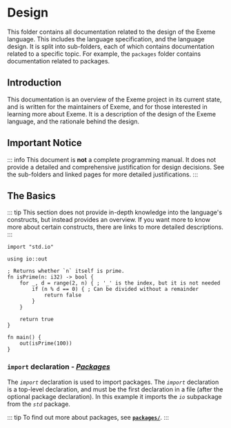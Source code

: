 <!-- Part of the Exeme Project, under the MIT license. See '/LICENSE' for license information. SPDX-License-Identifier: MIT License. -->

# Design

This folder contains all documentation related to the design of the Exeme language. This includes the language specification, and the language design. It is split into sub-folders, each of which contains documentation related to a specific topic. For example, the `packages` folder contains documentation related to packages.

## Introduction

This documentation is an overview of the Exeme project in its current state, and is written for the maintainers of Exeme, and for those interested in learning more about Exeme. It is a description of the design of the Exeme language, and the rationale behind the design.

## Important Notice

::: info
This document is **not** a complete programming manual. It does not provide a detailed and comprehensive justification for design decisions. See the sub-folders and linked pages for more detailed justifications.
:::

## The Basics

::: tip
This section does not provide in-depth knowledge into the language's constructs, but instead provides an overview. If you want more to know more about certain constructs, there are links to more detailed descriptions.
:::

```exeme
import "std.io"

using io::out

; Returns whether `n` itself is prime.
fn isPrime(n: i32) -> bool {
    for _, d = range(2, n) { ; '_' is the index, but it is not needed
        if (n % d == 0) { ; Can be divided without a remainder
            return false
        }
    }

    return true
}

fn main() {
    out(isPrime(100))
}
```

### **`import`** declaration - [*Packages*](packages/)

The *`import`* declaration is used to import packages. The *`import`* declaration is a top-level declaration, and must be the first declaration in a file (after the optional package declaration). In this example it imports the *`io`* subpackage from the *`std`* package.

::: tip
To find out more about packages, see **[`packages/`](packages/)**.
:::
